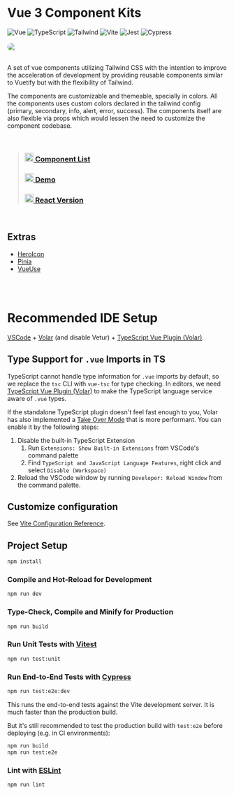 # Vue 3 Component Kits 

<div>
    <img alt="Vue" src="https://img.shields.io/badge/-Vue-3EAF7C?style=flat-square&logo=Vue.js&logoColor=white" />
    <img alt="TypeScript" src="https://img.shields.io/badge/-TypeScript-007ACC?style=flat-square&logo=typescript&logoColor=white" />
    <img alt="Tailwind" src="https://img.shields.io/badge/-Tailwind-0EA5E9?style=flat-square&logo=tailwindcss&logoColor=white" />
    <img alt="Vite" src="https://img.shields.io/badge/-Vite-8869F2?style=flat-square&logo=vite&logoColor=white" /> 
    <img alt="Jest" src="https://img.shields.io/badge/-Vitest-6da13f?style=flat-square&logo=Vitest&logoColor=white" />
    <img alt="Cypress" src="https://img.shields.io/badge/-Cypress-007780?style=flat-square&logo=cypress&logoColor=white" />
</div>

<br>

<div>
    <img 
        src="https://raw.githubusercontent.com/castillolianrobin/vue-vite-component-kits/main/public/home_sample.png"
        style="border-radius: 12px; margin: auto; display: block;" 
    />
</div>



<br> 

A set of vue components utilizing Tailwind CSS with the intention to improve the acceleration of development by providing reusable components similar to Vuetify but with the flexibility of Tailwind.

The components are customizable and themeable, specially in colors. All the components uses custom colors declared in the tailwind config (primary, secondary, info, alert, error, success). The components itself are also flexible via props which would lessen the need to customize the component codebase.


<br>

>### [<img width="20" src="https://www.netlify.com/v3/img/components/logomark-dark.png" alt="Netlify logo"> Component List ](https://component-kits-vue3.netlify.app/)
>### [<img width="20" src="https://www.netlify.com/v3/img/components/logomark-dark.png" alt="Netlify logo"> Demo ](https://component-kits-vue3.netlify.app/login)
>### [<img width="20" src="https://cdn-icons-png.flaticon.com/512/25/25231.png" alt="GitHub Logo"> React Version ](https://github.com/castillolianrobin/react-vite-component-kits/)

<br>

## Extras 
- [HeroIcon](https://heroicons.com/)
- [Pinia](https://pinia.vuejs.org/)
- [VueUse](https://vueuse.org/)


<br> <br> 



# Recommended IDE Setup

[VSCode](https://code.visualstudio.com/) + [Volar](https://marketplace.visualstudio.com/items?itemName=Vue.volar) (and disable Vetur) + [TypeScript Vue Plugin (Volar)](https://marketplace.visualstudio.com/items?itemName=Vue.vscode-typescript-vue-plugin).

## Type Support for `.vue` Imports in TS

TypeScript cannot handle type information for `.vue` imports by default, so we replace the `tsc` CLI with `vue-tsc` for type checking. In editors, we need [TypeScript Vue Plugin (Volar)](https://marketplace.visualstudio.com/items?itemName=Vue.vscode-typescript-vue-plugin) to make the TypeScript language service aware of `.vue` types.

If the standalone TypeScript plugin doesn't feel fast enough to you, Volar has also implemented a [Take Over Mode](https://github.com/johnsoncodehk/volar/discussions/471#discussioncomment-1361669) that is more performant. You can enable it by the following steps:

1. Disable the built-in TypeScript Extension
    1) Run `Extensions: Show Built-in Extensions` from VSCode's command palette
    2) Find `TypeScript and JavaScript Language Features`, right click and select `Disable (Workspace)`
2. Reload the VSCode window by running `Developer: Reload Window` from the command palette.

## Customize configuration

See [Vite Configuration Reference](https://vitejs.dev/config/).

## Project Setup

```sh
npm install
```

### Compile and Hot-Reload for Development

```sh
npm run dev
```

### Type-Check, Compile and Minify for Production

```sh
npm run build
```

### Run Unit Tests with [Vitest](https://vitest.dev/)

```sh
npm run test:unit
```

### Run End-to-End Tests with [Cypress](https://www.cypress.io/)

```sh
npm run test:e2e:dev
```

This runs the end-to-end tests against the Vite development server.
It is much faster than the production build.

But it's still recommended to test the production build with `test:e2e` before deploying (e.g. in CI environments):

```sh
npm run build
npm run test:e2e
```

### Lint with [ESLint](https://eslint.org/)

```sh
npm run lint
```
